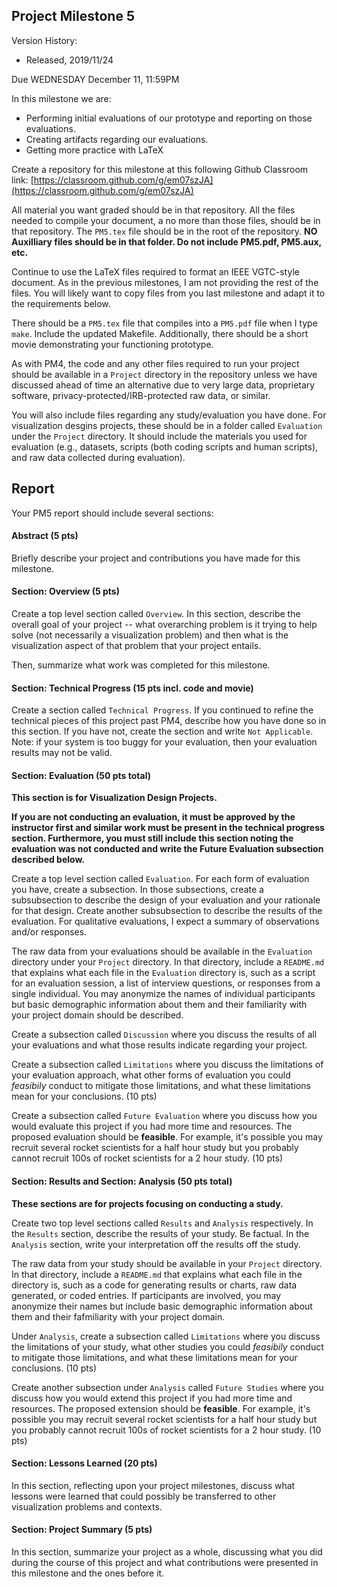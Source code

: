 ## Project Milestone 5

Version History: 

- Released, 2019/11/24

Due WEDNESDAY December 11, 11:59PM

In this milestone we are:

- Performing initial evaluations of our prototype and reporting on those
  evaluations.
- Creating artifacts regarding our evaluations.
- Getting more practice with LaTeX


Create a repository for this milestone at this following Github Classroom
link:
[https://classroom.github.com/g/em07szJA](https://classroom.github.com/g/em07szJA)

All material you want graded should be in that repository. All the files
needed to compile your document, a no more than those files, should be in that
repository. The `PM5.tex` file should be in the root of the repository. **NO
Auxilliary files should be in that folder. Do not include PM5.pdf, PM5.aux,
etc.** 

Continue to use the LaTeX files required to format an IEEE VGTC-style
document. As in the previous milestones, I am not providing the rest of the
files. You will likely want to copy files from you last milestone and adapt it
to the requirements below.

There should be a `PM5.tex` file that compiles into a `PM5.pdf` file when I
type `make`. Include the updated Makefile. Additionally, there should be a
short movie demonstrating your functioning prototype.

As with PM4, the code and any other files required to run your project should
be available in a `Project` directory in the repository unless we have
discussed ahead of time an alternative due to very large data, proprietary
software, privacy-protected/IRB-protected raw data, or similar.

You will also include files regarding any study/evaluation you have done. For
visualization desgins projects, these should be in a folder called
`Evaluation` under the `Project` directory. It should include the materials
you used for evaluation (e.g., datasets, scripts (both coding scripts and
human scripts), and raw data collected during evaluation).

## Report

Your PM5 report should include several sections:

#### Abstract (5 pts)

Briefly describe your project and contributions you have made for this
milestone.

#### Section: Overview (5 pts)

Create a top level section called `Overview`. In this section, describe the
overall goal of your project -- what overarching problem is it trying to help
solve (not necessarily a visualization problem) and then what is the
visualization aspect of that problem that your project entails.

Then, summarize what work was completed for this milestone. 

#### Section: Technical Progress (15 pts incl. code and movie)

Create a section called `Technical Progress`. If you continued to refine the
technical pieces of this project past PM4, describe how you have done so in
this section. If you have not, create the section and write `Not Applicable`.
Note: if your system is too buggy for your evaluation, then your evaluation
results may not be valid.

#### Section: Evaluation (50 pts total)

**This section is for Visualization Design Projects.**

**If you are not conducting an evaluation, it must be approved by the
instructor first and similar work must be present in the technical progress
section. Furthermore, you must still include this section noting the
evaluation was not conducted and write the Future Evaluation subsection
described below.**

Create a top level section called `Evaluation`. For each form of evaluation
you have, create a subsection. In those subsections, create a subsubsection to
describe the design of your evaluation and your rationale for that design.
Create another subsubsection to describe the results of the evaluation. For
qualitative evaluations, I expect a summary of observations and/or responses.

The raw data from your evaluations should be available in the `Evaluation`
directory under your `Project` directory. In that directory, include a
`README.md` that explains what each file in the `Evaluation` directory is,
such as a script for an evaluation session, a list of interview questions, or
responses from a single individual. You may anonymize the names of individual
participants but basic demographic information about them and their
familiarity with your project domain should be described.

Create a subsection called `Discussion` where you discuss the results of
all your evaluations and what those results indicate regarding your project.

Create a subsection called `Limitations` where you discuss the limitations of
your evaluation approach, what other forms of evaluation you could *feasibily*
conduct to mitigate those limitations, and what these limitations mean for
your conclusions. (10 pts)

Create a subsection called `Future Evaluation` where you discuss how you would
evaluate this project if you had more time and resources. The proposed
evaluation should be **feasible**. For example, it's possible you may recruit
several rocket scientists for a half hour study but you probably cannot
recruit 100s of rocket scientists for a 2 hour study. (10 pts)

#### Section: Results and Section: Analysis (50 pts total)

**These sections are for projects focusing on conducting a study.**

Create two top level sections called `Results` and `Analysis` respectively. In
the `Results` section, describe the results of your study. Be factual. In the
`Analysis` section, write your interpretation off the results off the study.

The raw data from your study should be available in your `Project` directory.
In that directory, include a `README.md` that explains what each file in the
directory is, such as a code for generating results or charts, raw data
generated, or coded entries. If participants are involved, you may anonymize
their names but include basic demographic information about them and their
fafmiliarity with your project domain.

Under `Analysis`, create a subsection called `Limitations` where you discuss
the limitations of your study, what other studies you could *feasibily*
conduct to mitigate those limitations, and what these limitations mean for
your conclusions. (10 pts)

Create another subsection under `Analysis` called `Future Studies` where you
discuss how you would extend this project if you had more time and resources.
The proposed extension should be **feasible**. For example, it's possible you
may recruit several rocket scientists for a half hour study but you probably
cannot recruit 100s of rocket scientists for a 2 hour study.  (10 pts)


#### Section: Lessons Learned (20 pts)

In this section, reflecting upon your project milestones, discuss what lessons
were learned that could possibly be transferred to other visualization
problems and contexts.


#### Section: Project Summary (5 pts)

In this section, summarize your project as a whole, discussing what you did
during the course of this project and what contributions were presented in
this milestone and the ones before it. 

